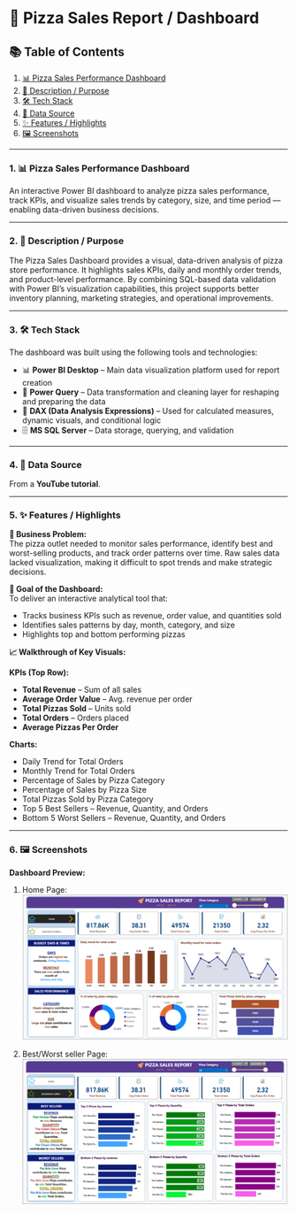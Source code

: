 # 🍕 Pizza Sales Report / Dashboard  

## 📚 Table of Contents  
1. [📊 Pizza Sales Performance Dashboard](#-pizza-sales-performance-dashboard)  
2. [📝 Description / Purpose](#-description--purpose)  
3. [🛠 Tech Stack](#-tech-stack)  
4. [📂 Data Source](#-data-source)  
5. [✨ Features / Highlights](#-features--highlights)  
6. [🖼 Screenshots](#-screenshots)  

---

### 1. 📊 Pizza Sales Performance Dashboard  
An interactive Power BI dashboard to analyze pizza sales performance, track KPIs, and visualize sales trends by category, size, and time period — enabling data-driven business decisions.  

---

### 2. 📝 Description / Purpose  
The Pizza Sales Dashboard provides a visual, data-driven analysis of pizza store performance. It highlights sales KPIs, daily and monthly order trends, and product-level performance. By combining SQL-based data validation with Power BI’s visualization capabilities, this project supports better inventory planning, marketing strategies, and operational improvements.  

---

### 3. 🛠 Tech Stack  
The dashboard was built using the following tools and technologies:  
- 📊 **Power BI Desktop** – Main data visualization platform used for report creation  
- 📂 **Power Query** – Data transformation and cleaning layer for reshaping and preparing the data  
- 🧠 **DAX (Data Analysis Expressions)** – Used for calculated measures, dynamic visuals, and conditional logic  
- 🗄 **MS SQL Server** – Data storage, querying, and validation  

---

### 4. 📂 Data Source  
From a **YouTube tutorial**.  

---

### 5. ✨ Features / Highlights  

**💼 Business Problem:**  
The pizza outlet needed to monitor sales performance, identify best and worst-selling products, and track order patterns over time. Raw sales data lacked visualization, making it difficult to spot trends and make strategic decisions.  

**🎯 Goal of the Dashboard:**  
To deliver an interactive analytical tool that:  
- Tracks business KPIs such as revenue, order value, and quantities sold  
- Identifies sales patterns by day, month, category, and size  
- Highlights top and bottom performing pizzas  

**📈 Walkthrough of Key Visuals:**  

**KPIs (Top Row):**  
- **Total Revenue** – Sum of all sales  
- **Average Order Value** – Avg. revenue per order  
- **Total Pizzas Sold** – Units sold  
- **Total Orders** – Orders placed  
- **Average Pizzas Per Order**  

**Charts:**  
- Daily Trend for Total Orders  
- Monthly Trend for Total Orders  
- Percentage of Sales by Pizza Category  
- Percentage of Sales by Pizza Size  
- Total Pizzas Sold by Pizza Category  
- Top 5 Best Sellers – Revenue, Quantity, and Orders  
- Bottom 5 Worst Sellers – Revenue, Quantity, and Orders  

---

### 6. 🖼 Screenshots  

**Dashboard Preview:**  
1. Home Page:
![Dashboard Preview](https://github.com/sohamrahatal/Pizza-Sales-Dashboard/blob/main/Home%20Page.png)

2. Best/Worst seller Page:
![Dashboard Preview](https://github.com/sohamrahatal/Pizza-Sales-Dashboard/blob/main/Best%20%26%20Worst%20seller%20Page.png)  
